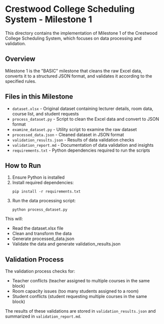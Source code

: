# Crestwood College Scheduling System - Milestone 1

This directory contains the implementation of Milestone 1 of the Crestwood College Scheduling System, which focuses on data processing and validation.

## Overview

Milestone 1 is the "BASIC" milestone that cleans the raw Excel data, converts it to a structured JSON format, and validates it according to the specified rules.

## Files in this Milestone

- `dataset.xlsx` - Original dataset containing lecturer details, room data, course list, and student requests
- `process_dataset.py` - Script to clean the Excel data and convert to JSON format
- `examine_dataset.py` - Utility script to examine the raw dataset
- `processed_data.json` - Cleaned dataset in JSON format
- `validation_results.json` - Results of data validation checks
- `validation_report.md` - Documentation of data validation and insights
- `requirements.txt` - Python dependencies required to run the scripts

## How to Run

1. Ensure Python is installed
2. Install required dependencies:
   ```
   pip install -r requirements.txt
   ```
3. Run the data processing script:
   ```
   python process_dataset.py
   ```

This will:
- Read the dataset.xlsx file
- Clean and transform the data
- Generate processed_data.json
- Validate the data and generate validation_results.json

## Validation Process

The validation process checks for:
- Teacher conflicts (teacher assigned to multiple courses in the same block)
- Room capacity issues (too many students assigned to a room)
- Student conflicts (student requesting multiple courses in the same block)

The results of these validations are stored in `validation_results.json` and summarized in `validation_report.md`.